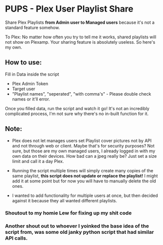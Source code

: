 # PUPS - Plex User Playlist Share
 Share Plex Playlists **from Admin user to Managed users** because it's not a standard feature somehow.
 
 To Plex: No matter how often you try to tell me it works, shared playlists will not show on Plexamp.
 Your sharing feature is absolutely useless. So here's my own.
 
## How to use:
 
 Fill in Data inside the script
  - Plex Admin Token
  - Target user
  - "Playlist names", "seperated", "with comma's" - Please double check names or it'll error.
  
  
 Once you filled data, run the script and watch it go!
 It's not an incredibly complicated process, I'm not sure why there's no in-built function for it.
 
 
 
## Note:
 - Plex does not let manages users set Playlist cover pictures
   not by API and not through web or client.
   Maybe that's for security purposes? Not sure, but those are my own managed users, I already logged in 
   with my own data on their devices. How bad can a jpeg really be? Just set a size limit and call it a day Plex.
   
 - Running the script multiple times will simply create many copies of the same playlist, **this script does not 
   update or replace the playlist!** I might add it at some point but for now you will have to manually delete the old ones.
   
 - I wanted to add functionality for multiple users at once, but then decided against it because they all wanted different playlists. 
 
 
 
 
 
### Shoutout to my homie Lew for fixing up my shit code
### Another shout out to whoever I yoinked the base idea of the script from, was some old janky python script that had similar API calls.

